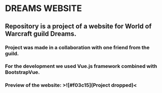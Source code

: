 # DREAMS WEBSITE
## Repository is a project of a website for World of Warcraft guild Dreams.
### Project was made in a collaboration with one friend from the guild.
### For the development we used Vue.js framework combined with BootstrapVue.
### Preview of the website: >![#f03c15](Project dropped)<
